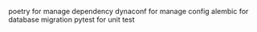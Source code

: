poetry for manage dependency
dynaconf for manage config
alembic for database migration
pytest for unit test
